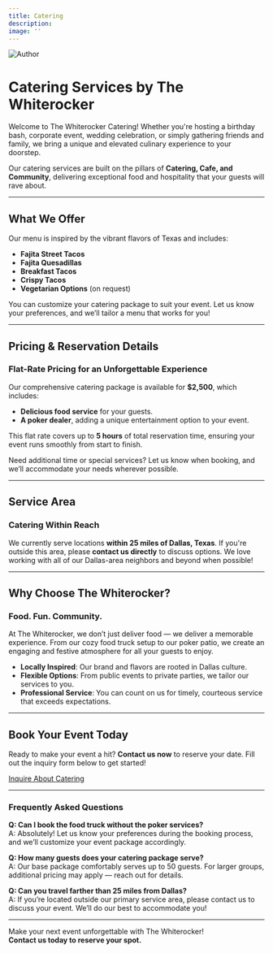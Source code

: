 ```yaml
---
title: Catering
description: 
image: ''
---
```


<div class="gallery-box">
  <div class="gallery">
    <img src="/images/services/catering-service.webp" loading="lazy" alt="Author">
  </div>
</div>


# Catering Services by The Whiterocker  
Welcome to The Whiterocker Catering! Whether you're hosting a birthday bash, corporate event, wedding celebration, or simply gathering friends and family, we bring a unique and elevated culinary experience to your doorstep.  

Our catering services are built on the pillars of **Catering, Cafe, and Community**, delivering exceptional food and hospitality that your guests will rave about.  

---

## **What We Offer**  
 
Our menu is inspired by the vibrant flavors of Texas and includes:  
- **Fajita Street Tacos**  
- **Fajita Quesadillas**  
- **Breakfast Tacos**  
- **Crispy Tacos**  
- **Vegetarian Options** (on request)  

You can customize your catering package to suit your event. Let us know your preferences, and we’ll tailor a menu that works for you!  

---

## **Pricing & Reservation Details**  
### Flat-Rate Pricing for an Unforgettable Experience  
Our comprehensive catering package is available for **$2,500**, which includes:  
- **Delicious food service** for your guests.  
- **A poker dealer**, adding a unique entertainment option to your event.  

This flat rate covers up to **5 hours** of total reservation time, ensuring your event runs smoothly from start to finish.  

Need additional time or special services? Let us know when booking, and we’ll accommodate your needs wherever possible.  

---

## **Service Area**  
### Catering Within Reach  
We currently serve locations **within 25 miles of Dallas, Texas**. If you're outside this area, please **contact us directly** to discuss options. We love working with all of our Dallas-area neighbors and beyond when possible!  

---

## **Why Choose The Whiterocker?**  
### Food. Fun. Community.  
At The Whiterocker, we don’t just deliver food — we deliver a memorable experience. From our cozy food truck setup to our poker patio, we create an engaging and festive atmosphere for all your guests to enjoy.  

- **Locally Inspired**: Our brand and flavors are rooted in Dallas culture.  
- **Flexible Options**: From public events to private parties, we tailor our services to you.  
- **Professional Service**: You can count on us for timely, courteous service that exceeds expectations.  

---

## **Book Your Event Today**  
Ready to make your event a hit? **Contact us now** to reserve your date. Fill out the inquiry form below to get started!  

[Inquire About Catering](#)  

---

### Frequently Asked Questions  
**Q: Can I book the food truck without the poker services?**  
A: Absolutely! Let us know your preferences during the booking process, and we’ll customize your event package accordingly.  

**Q: How many guests does your catering package serve?**  
A: Our base package comfortably serves up to 50 guests. For larger groups, additional pricing may apply — reach out for details.  

**Q: Can you travel farther than 25 miles from Dallas?**  
A: If you’re located outside our primary service area, please contact us to discuss your event. We’ll do our best to accommodate you!  

---

Make your next event unforgettable with The Whiterocker!  
**Contact us today to reserve your spot.**  
